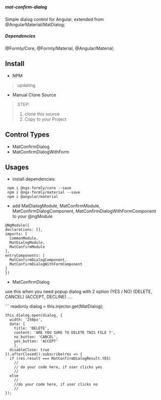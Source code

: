##### mat-confirm-dialog
  Simple dialog control for Angular, extended from @AngularMaterial/MatDialog;
##### Dependencies
 @Formly/Core, @Formly/Material, @Angular/Material; 
## Install
  * NPM
  > updating
  * Manual Clone Source 
  > STEP: 
  > 1. clone this source
  > 2. Copy to your Project 
## Control Types 
  * MatConfirmDialog 
  * MatConfirmDialogWithForm
## Usages
  * install dependencies: 
  ```
   npm i @ngx-formly/core --save 
   npm i @ngx-formly/material --save
   npm i @angular/material
  ```
  * add MatDialogModule, MatConfirmModule, MatConfirmDialogComponent, MatConfirmDialogWithFormComponent to your @ngModule 
  ```
  @NgModule({
  declarations: [],
  imports: [
    CommonModule,
    MatDialogModule,
    MatConfirmModule
  ],
  entryComponents: [
    MatConfirmDialogComponent, 
    MatConfirmDialogWithFormComponent
  ] 
  })
  ```
   * MatConfirmDialog 
   <P> use this when you need popup dialog with 2 option (YES / NO) (DELETE, CANCEL) (ACCEPT, DECLINE) .... <P>
   ```
    readonly dialog = this.injector.get(MatDialog);
    
    this.dialog.open(dialog, {
      width: '250px',
      data: {
        title: 'DELETE',
        content: 'ARE YOU SURE TO DELETE THIS FILE ?',
        no_button: 'CANCEL',
        yes_button: 'ACCEPT'
        },
      disableClose: true
    }).afterClosed().subscribe(res => {
      if (res.result === MatConfirmDialogResult.YES)
        //
        // do your code here, if user clicks yes 
        //
      else
        //
        //do your code here, if user clicks no
        //
    });
   
   ```
  
 
 

  


